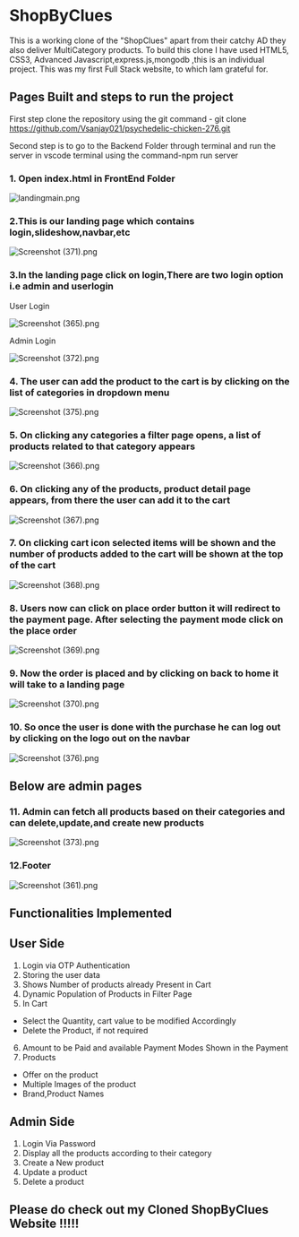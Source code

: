 # ShopByClues

This is a working clone of the "ShopClues" apart from their catchy AD they also deliver MultiCategory products. To build this clone I have used HTML5, CSS3, Advanced Javascript,express.js,mongodb ,this is an individual project. This was my first Full Stack website, to which Iam grateful for.

## Pages Built and steps to run the project

First step clone the repository using the git command - git clone https://github.com/Vsanjay021/psychedelic-chicken-276.git

Second step is to go to the Backend Folder through terminal and run the server in vscode terminal
using the command-npm run server

### 1. Open index.html in FrontEnd Folder

![landingmain.png](https://masai-course.s3.ap-south-1.amazonaws.com/editor/uploads/2023-01-23/landingmain_945537.png)

### 2.This is our landing page which contains login,slideshow,navbar,etc

![Screenshot (371).png](https://masai-course.s3.ap-south-1.amazonaws.com/editor/uploads/2023-01-23/Screenshot%20%28371%29_249462.png)

### 3.In the landing page click on login,There are two login option i.e admin and userlogin

User Login

![Screenshot (365).png](https://masai-course.s3.ap-south-1.amazonaws.com/editor/uploads/2023-01-23/Screenshot%20%28365%29_353214.png)

Admin Login

![Screenshot (372).png](https://masai-course.s3.ap-south-1.amazonaws.com/editor/uploads/2023-01-23/Screenshot%20%28372%29_851828.png)


### 4. The user can add the product to the cart is by clicking on the list of categories in dropdown menu

![Screenshot (375).png](https://masai-course.s3.ap-south-1.amazonaws.com/editor/uploads/2023-01-23/Screenshot%20%28375%29_814751.png)

### 5. On clicking any categories a filter page opens, a list of products related to that category appears 

![Screenshot (366).png](https://masai-course.s3.ap-south-1.amazonaws.com/editor/uploads/2023-01-23/Screenshot%20%28366%29_948108.png)

### 6. On clicking any of the products, product detail page appears, from there the user can add it to the cart 

![Screenshot (367).png](https://masai-course.s3.ap-south-1.amazonaws.com/editor/uploads/2023-01-23/Screenshot%20%28367%29_694395.png)

### 7. On clicking cart icon selected items will be shown and the number of products added to the cart will be shown at the top of the cart

![Screenshot (368).png](https://masai-course.s3.ap-south-1.amazonaws.com/editor/uploads/2023-01-23/Screenshot%20%28368%29_122615.png)

### 8. Users now can click on place order button it will redirect to the payment page. After selecting the payment mode click on the place order

![Screenshot (369).png](https://masai-course.s3.ap-south-1.amazonaws.com/editor/uploads/2023-01-23/Screenshot%20%28369%29_320660.png)

### 9. Now the order is placed and by clicking on back to home it will take to a landing page 

![Screenshot (370).png](https://masai-course.s3.ap-south-1.amazonaws.com/editor/uploads/2023-01-23/Screenshot%20%28370%29_816444.png)

### 10. So once the user is done with the purchase he can log out by clicking on the logo out on the navbar

![Screenshot (376).png](https://masai-course.s3.ap-south-1.amazonaws.com/editor/uploads/2023-01-23/Screenshot%20%28376%29_537387.png)

## Below are admin pages

### 11. Admin can fetch all products based on their categories and can delete,update,and create new products

![Screenshot (373).png](https://masai-course.s3.ap-south-1.amazonaws.com/editor/uploads/2023-01-23/Screenshot%20%28373%29_560022.png)


### 12.Footer 

![Screenshot (361).png](https://masai-course.s3.ap-south-1.amazonaws.com/editor/uploads/2023-01-23/Screenshot%20%28361%29_668523.png)


## Functionalities Implemented

## User Side
1. Login via OTP Authentication
2. Storing the user data
3. Shows Number of products already Present in Cart
4. Dynamic Population of Products in Filter Page
5. In Cart
- Select the Quantity, cart value to be modified Accordingly
- Delete the Product, if not required
6. Amount to be Paid and available Payment Modes Shown in the Payment
8. Products
- Offer on the product
- Multiple Images of the product
- Brand,Product Names

## Admin Side

1. Login Via Password
2. Display all the products according to their category
3. Create a New product
4. Update a product
5. Delete a product

## Please do check out my Cloned ShopByClues Website !!!!!
